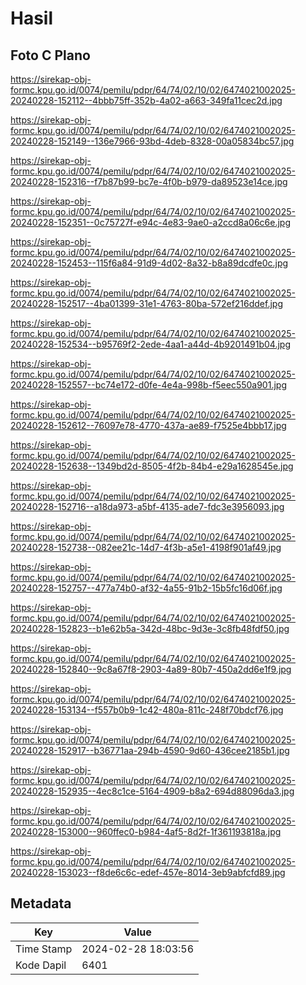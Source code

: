 # Hasil

## Foto C Plano

https://sirekap-obj-formc.kpu.go.id/0074/pemilu/pdpr/64/74/02/10/02/6474021002025-20240228-152112--4bbb75ff-352b-4a02-a663-349fa11cec2d.jpg

https://sirekap-obj-formc.kpu.go.id/0074/pemilu/pdpr/64/74/02/10/02/6474021002025-20240228-152149--136e7966-93bd-4deb-8328-00a05834bc57.jpg

https://sirekap-obj-formc.kpu.go.id/0074/pemilu/pdpr/64/74/02/10/02/6474021002025-20240228-152316--f7b87b99-bc7e-4f0b-b979-da89523e14ce.jpg

https://sirekap-obj-formc.kpu.go.id/0074/pemilu/pdpr/64/74/02/10/02/6474021002025-20240228-152351--0c75727f-e94c-4e83-9ae0-a2ccd8a06c6e.jpg

https://sirekap-obj-formc.kpu.go.id/0074/pemilu/pdpr/64/74/02/10/02/6474021002025-20240228-152453--115f6a84-91d9-4d02-8a32-b8a89dcdfe0c.jpg

https://sirekap-obj-formc.kpu.go.id/0074/pemilu/pdpr/64/74/02/10/02/6474021002025-20240228-152517--4ba01399-31e1-4763-80ba-572ef216ddef.jpg

https://sirekap-obj-formc.kpu.go.id/0074/pemilu/pdpr/64/74/02/10/02/6474021002025-20240228-152534--b95769f2-2ede-4aa1-a44d-4b9201491b04.jpg

https://sirekap-obj-formc.kpu.go.id/0074/pemilu/pdpr/64/74/02/10/02/6474021002025-20240228-152557--bc74e172-d0fe-4e4a-998b-f5eec550a901.jpg

https://sirekap-obj-formc.kpu.go.id/0074/pemilu/pdpr/64/74/02/10/02/6474021002025-20240228-152612--76097e78-4770-437a-ae89-f7525e4bbb17.jpg

https://sirekap-obj-formc.kpu.go.id/0074/pemilu/pdpr/64/74/02/10/02/6474021002025-20240228-152638--1349bd2d-8505-4f2b-84b4-e29a1628545e.jpg

https://sirekap-obj-formc.kpu.go.id/0074/pemilu/pdpr/64/74/02/10/02/6474021002025-20240228-152716--a18da973-a5bf-4135-ade7-fdc3e3956093.jpg

https://sirekap-obj-formc.kpu.go.id/0074/pemilu/pdpr/64/74/02/10/02/6474021002025-20240228-152738--082ee21c-14d7-4f3b-a5e1-4198f901af49.jpg

https://sirekap-obj-formc.kpu.go.id/0074/pemilu/pdpr/64/74/02/10/02/6474021002025-20240228-152757--477a74b0-af32-4a55-91b2-15b5fc16d06f.jpg

https://sirekap-obj-formc.kpu.go.id/0074/pemilu/pdpr/64/74/02/10/02/6474021002025-20240228-152823--b1e62b5a-342d-48bc-9d3e-3c8fb48fdf50.jpg

https://sirekap-obj-formc.kpu.go.id/0074/pemilu/pdpr/64/74/02/10/02/6474021002025-20240228-152840--9c8a67f8-2903-4a89-80b7-450a2dd6e1f9.jpg

https://sirekap-obj-formc.kpu.go.id/0074/pemilu/pdpr/64/74/02/10/02/6474021002025-20240228-153134--f557b0b9-1c42-480a-811c-248f70bdcf76.jpg

https://sirekap-obj-formc.kpu.go.id/0074/pemilu/pdpr/64/74/02/10/02/6474021002025-20240228-152917--b36771aa-294b-4590-9d60-436cee2185b1.jpg

https://sirekap-obj-formc.kpu.go.id/0074/pemilu/pdpr/64/74/02/10/02/6474021002025-20240228-152935--4ec8c1ce-5164-4909-b8a2-694d88096da3.jpg

https://sirekap-obj-formc.kpu.go.id/0074/pemilu/pdpr/64/74/02/10/02/6474021002025-20240228-153000--960ffec0-b984-4af5-8d2f-1f361193818a.jpg

https://sirekap-obj-formc.kpu.go.id/0074/pemilu/pdpr/64/74/02/10/02/6474021002025-20240228-153023--f8de6c6c-edef-457e-8014-3eb9abfcfd89.jpg


## Metadata

| Key        | Value               |
| ---------- | ------------------- |
| Time Stamp | 2024-02-28 18:03:56 |
| Kode Dapil | 6401                |



